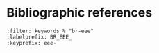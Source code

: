# Bibliographic references

```{bibliography}
:filter: keywords % "br-eee" 
:labelprefix: BR_EEE_
:keyprefix: eee-
```